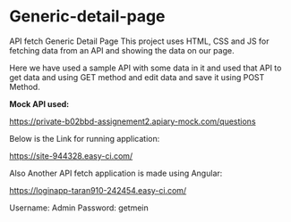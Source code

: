 # Generic-detail-page
API fetch Generic Detail Page
This project uses HTML, CSS and JS for fetching data from an API and showing the data on our page.

Here we have used a sample API with some data in it and used that API to get data and using GET method and edit data and save it using POST Method.

**Mock API used:**

https://private-b02bbd-assignement2.apiary-mock.com/questions

Below is the Link for running application:

https://site-944328.easy-ci.com/

Also Another API fetch application is made using Angular:

https://loginapp-taran910-242454.easy-ci.com/

Username: Admin
Password: getmein
